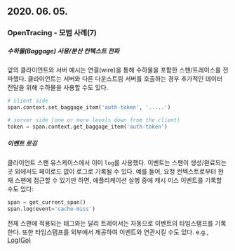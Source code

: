 ## 2020. 06. 05.

### OpenTracing - 모범 사례(7)

##### 수하물(Baggage) 사용/분산 컨텍스트 전파

앞의 클라이언트와 서버 예시는 연결(wire)을 통해 수하물을 포함한 스팬/트레이스를 전파했다. 클라이언트는 서버와 다른 다운스트림 서버를 호출하는 경우 추가적인 데이터 전달을 위해 수하물을 사용할 수도 있다.

```python
# client side
span.context.set_baggage_item('auth-token', '.....')

# server side (one or more levels down from the client)
token = span.context.get_baggage_item('auth-token')
```

##### 이벤트 로깅

클라이언트 스팬 유스케이스에서 이미 `log`를 사용했다. 이벤트는 스팬이 생성/완료되는 곳 외에서도 페이로드 없이 로그로 기록될 수 있다. 예를 들어, 요청 컨텍스트로부터 현재 스팬에 접근할 수 있기만 하면, 애플리케이션 실행 중에 캐시 미스 이벤트를 기록할 수도 있다:

```python
span = get_current_span()
span.log(event='cache-miss')
```

전체 스팬에 적용되는 태그와는 달리 트레이서는 자동으로 이벤트의 타임스탬프를 기록한다. 또한 타임스탬프를 외부에서 제공하여 이벤트와 연관시킬 수도 있다. e.g., [Log(Go)][golang-log]



[golang-log]: https://github.com/opentracing/opentracing-go/blob/ca5c92cf/span.go#L53